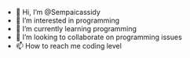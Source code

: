 - 👋 Hi, I’m @Sempaicassidy
- 👀 I’m interested in programming 
- 🌱 I’m currently learning programming 
- 💞️ I’m looking to collaborate on programming issues 
- 📫 How to reach me coding level

<!---
Sempaicassidy/Sempaicassidy is a ✨ special ✨ repository because its `README.md` (this file) appears on your GitHub profile.
You can click the Preview link to take a look at your changes.
--->
